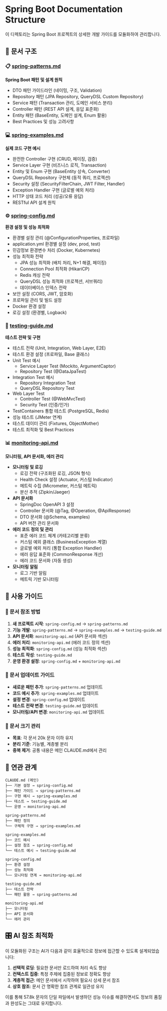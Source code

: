 # Spring Boot Documentation Structure

이 디렉토리는 Spring Boot 프로젝트의 상세한 개발 가이드를 모듈화하여 관리합니다.

## 📁 문서 구조

### 📋 [spring-patterns.md](spring-patterns.md)
**Spring Boot 패턴 및 설계 원칙**
- DTO 패턴 가이드라인 (네이밍, 구조, Validation)
- Repository 패턴 (JPA Repository, QueryDSL Custom Repository)
- Service 패턴 (Transaction 관리, 도메인 서비스 분리)
- Controller 패턴 (REST API 설계, 응답 표준화)
- Entity 패턴 (BaseEntity, 도메인 설계, Enum 활용)
- Best Practices 및 성능 고려사항

### 💻 [spring-examples.md](spring-examples.md)
**실제 코드 구현 예시**
- 완전한 Controller 구현 (CRUD, 페이징, 검증)
- Service Layer 구현 (비즈니스 로직, Transaction)
- Entity 및 Enum 구현 (BaseEntity 상속, Converter)
- QueryDSL Repository 구현체 (동적 쿼리, 프로젝션)
- Security 설정 (SecurityFilterChain, JWT Filter, Handler)
- Exception Handler 구현 (글로벌 예외 처리)
- HTTP 상태 코드 처리 (성공/오류 응답)
- RESTful API 설계 원칙

### ⚙️ [spring-config.md](spring-config.md)
**환경 설정 및 성능 최적화**
- 환경별 설정 관리 (@ConfigurationProperties, 프로파일)
- application.yml 환경별 설정 (dev, prod, test)
- 민감정보 환경변수 처리 (Docker, Kubernetes)
- 성능 최적화 전략
  - JPA 성능 최적화 (배치 처리, N+1 해결, 페이징)
  - Connection Pool 최적화 (HikariCP)
  - Redis 캐싱 전략
  - QueryDSL 성능 최적화 (프로젝션, 서브쿼리)
  - 데이터베이스 인덱스 전략
- 보안 설정 (CORS, JWT, 암호화)
- 프로파일 관리 및 빌드 설정
- Docker 환경 설정
- 로깅 설정 (환경별, Logback)

### 🧪 [testing-guide.md](testing-guide.md)
**테스트 전략 및 구현**
- 테스트 전략 (Unit, Integration, Web Layer, E2E)
- 테스트 환경 설정 (프로파일, Base 클래스)
- Unit Test 예시
  - Service Layer Test (Mockito, ArgumentCaptor)
  - Repository Test (@DataJpaTest)
- Integration Test 예시
  - Repository Integration Test
  - QueryDSL Repository Test
- Web Layer Test
  - Controller Test (@WebMvcTest)
  - Security Test (인증/인가)
- TestContainers 통합 테스트 (PostgreSQL, Redis)
- 성능 테스트 (JMeter 연계)
- 테스트 데이터 관리 (Fixtures, ObjectMother)
- 테스트 최적화 및 Best Practices

### 📊 [monitoring-api.md](monitoring-api.md)
**모니터링, API 문서화, 에러 관리**
- **모니터링 및 로깅**
  - 로깅 전략 (구조화된 로깅, JSON 형식)
  - Health Check 설정 (Actuator, 커스텀 Indicator)
  - 메트릭 수집 (Micrometer, 커스텀 메트릭)
  - 분산 추적 (Zipkin/Jaeger)
- **API 문서화**
  - SpringDoc OpenAPI 3 설정
  - Controller 문서화 (@Tag, @Operation, @ApiResponse)
  - DTO 문서화 (@Schema, examples)
  - API 버전 관리 문서화
- **에러 코드 정의 및 관리**
  - 표준 에러 코드 체계 (카테고리별 분류)
  - 커스텀 예외 클래스 (BusinessException 계열)
  - 글로벌 예외 처리 (통합 Exception Handler)
  - 에러 응답 표준화 (CommonResponse 개선)
  - 에러 코드 문서화 (자동 생성)
- **모니터링 알림**
  - 로그 기반 알림
  - 메트릭 기반 모니터링

## 🎯 사용 가이드

### 📖 문서 참조 방법

1. **새 프로젝트 시작**: `spring-config.md` → `spring-patterns.md`
2. **기능 개발**: `spring-patterns.md` → `spring-examples.md` → `testing-guide.md`
3. **API 문서화**: `monitoring-api.md` (API 문서화 섹션)
4. **에러 처리**: `monitoring-api.md` (에러 코드 정의 섹션)
5. **성능 최적화**: `spring-config.md` (성능 최적화 섹션)
6. **테스트 작성**: `testing-guide.md`
7. **운영 환경 설정**: `spring-config.md` + `monitoring-api.md`

### 🔄 문서 업데이트 가이드

- **새로운 패턴 추가**: `spring-patterns.md` 업데이트
- **코드 예시 추가**: `spring-examples.md` 업데이트  
- **설정 변경**: `spring-config.md` 업데이트
- **테스트 전략 변경**: `testing-guide.md` 업데이트
- **모니터링/API 변경**: `monitoring-api.md` 업데이트

### 📏 문서 크기 관리

- **목표**: 각 문서 20k 문자 이하 유지
- **분리 기준**: 기능별, 계층별 분리
- **중복 제거**: 공통 내용은 메인 CLAUDE.md에서 관리

## 🔗 연관 관계

```
CLAUDE.md (메인)
├── 기본 설정 → spring-config.md
├── 패턴 가이드 → spring-patterns.md
├── 구현 예시 → spring-examples.md
├── 테스트 → testing-guide.md
└── 운영 → monitoring-api.md

spring-patterns.md
├── 패턴 정의
└── 구체적 구현 → spring-examples.md

spring-examples.md
├── 코드 예시
├── 설정 참조 → spring-config.md
└── 테스트 예시 → testing-guide.md

spring-config.md
├── 환경 설정
├── 성능 최적화
└── 모니터링 연계 → monitoring-api.md

testing-guide.md
├── 테스트 전략
└── 패턴 활용 → spring-patterns.md

monitoring-api.md
├── 모니터링
├── API 문서화
└── 에러 관리
```

## 🎛️ AI 참조 최적화

이 모듈화된 구조는 AI가 다음과 같이 효율적으로 정보에 접근할 수 있도록 설계되었습니다:

1. **선택적 로딩**: 필요한 문서만 로드하여 처리 속도 향상
2. **컨텍스트 집중**: 특정 주제에 집중된 정보로 정확도 향상  
3. **계층적 접근**: 메인 문서에서 시작하여 필요시 상세 문서 참조
4. **상호 참조**: 문서 간 명확한 참조 관계로 일관성 유지

이를 통해 57.8k 문자의 단일 파일에서 발생하던 성능 이슈를 해결하면서도 정보의 품질과 완성도는 그대로 유지합니다.